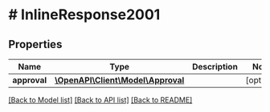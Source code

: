 # # InlineResponse2001

## Properties

Name | Type | Description | Notes
------------ | ------------- | ------------- | -------------
**approval** | [**\OpenAPI\Client\Model\Approval**](Approval.md) |  | [optional]

[[Back to Model list]](../../README.md#models) [[Back to API list]](../../README.md#endpoints) [[Back to README]](../../README.md)
